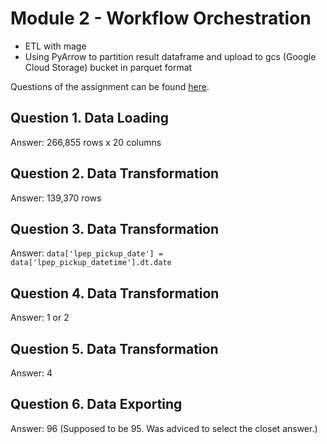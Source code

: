# Module 2 - Workflow Orchestration
- ETL with mage
- Using PyArrow to partition result dataframe and upload to gcs (Google Cloud Storage) bucket in parquet format

Questions of the assignment can be found [here](https://github.com/fungss/data-engineering-zoomcamp-2024/blob/main/modules/module-2/homework.md).

## Question 1. Data Loading
Answer: 266,855 rows x 20 columns

## Question 2. Data Transformation
Answer: 139,370 rows

## Question 3. Data Transformation
Answer: ```data['lpep_pickup_date'] = data['lpep_pickup_datetime'].dt.date```

## Question 4. Data Transformation
Answer: 1 or 2

## Question 5. Data Transformation
Answer: 4

## Question 6. Data Exporting
Answer: 96 (Supposed to be 95. Was adviced to select the closet answer.)
